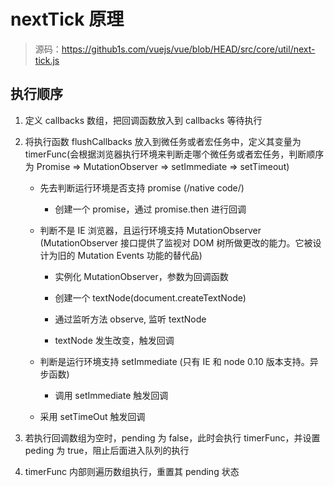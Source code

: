 # nextTick 原理

> 源码：https://github1s.com/vuejs/vue/blob/HEAD/src/core/util/next-tick.js

## 执行顺序

1. 定义 callbacks 数组，把回调函数放入到 callbacks 等待执行
2. 将执行函数 flushCallbacks 放入到微任务或者宏任务中，定义其变量为 timerFunc(会根据浏览器执行环境来判断走哪个微任务或者宏任务，判断顺序为 Promise => MutationObserver => setImmediate => setTimeout)

   - 先去判断运行环境是否支持 promise (/native code/)

     - 创建一个 promise，通过 promise.then 进行回调

   - 判断不是 IE 浏览器，且运行环境支持 MutationObserver (MutationObserver 接口提供了监视对 DOM 树所做更改的能力。它被设计为旧的 Mutation Events 功能的替代品)

     - 实例化 MutationObserver，参数为回调函数

     - 创建一个 textNode(document.createTextNode)
     - 通过监听方法 observe, 监听 textNode
     - textNode 发生改变，触发回调

   - 判断是运行环境支持 setImmediate (只有 IE 和 node 0.10 版本支持。异步函数)

     - 调用 setImmediate 触发回调

   - 采用 setTimeOut 触发回调

3. 若执行回调数组为空时，pending 为 false，此时会执行 timerFunc，并设置 peding 为 true，阻止后面进入队列的执行
4. timerFunc 内部则遍历数组执行，重置其 pending 状态

<Gitalk />
